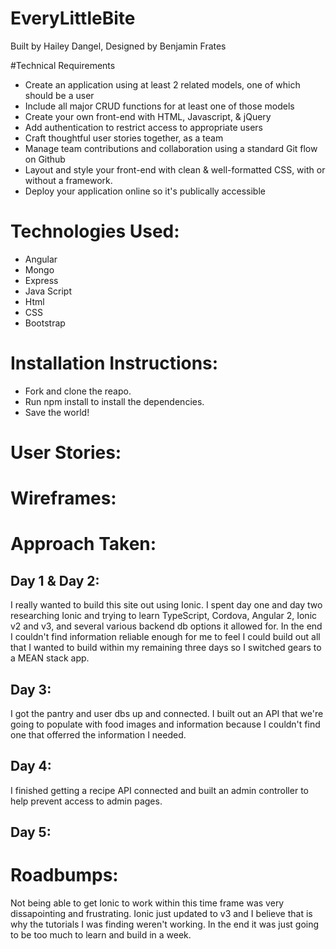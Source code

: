 # EveryLittleBite
Built by Hailey Dangel, Designed by Benjamin Frates

#Technical Requirements

 * Create an application using at least 2 related models, one of which should be a user
 * Include all major CRUD functions for at least one of those models
 * Create your own front-end with HTML, Javascript, & jQuery
 * Add authentication to restrict access to appropriate users
 * Craft thoughtful user stories together, as a team
 * Manage team contributions and collaboration using a standard Git flow on Github
 * Layout and style your front-end with clean & well-formatted CSS, with or without a framework.
 * Deploy your application online so it's publically accessible

# Technologies Used:
  * Angular
  * Mongo
  * Express
  * Java Script
  * Html
  * CSS
  * Bootstrap

# Installation Instructions:

  * Fork and clone the reapo. 
  * Run npm install to install the dependencies.
  * Save the world!

# User Stories:

  ##

# Wireframes:

# Approach Taken:

  ## Day 1 & Day 2:
  I really wanted to build this site out using Ionic. I spent day one and day two researching Ionic and trying to learn TypeScript, Cordova, Angular 2, Ionic v2 and v3, and several various backend db options it allowed for. In the end I couldn't find information reliable enough for me to feel I could build out all that I wanted to build within my remaining three days so I switched gears to a MEAN stack app.

  ## Day 3:
  I got the pantry and user dbs up and connected. I built out an API that we're going to populate with food images and information because I couldn't find one that offerred the information I needed.

  ## Day 4:
  I finished getting a recipe API connected and built an admin controller to help prevent access to admin pages. 

  ## Day 5:
  

# Roadbumps:
Not being able to get Ionic to work within this time frame was very dissapointing and frustrating. Ionic just updated to v3 and I believe that is why the tutorials I was finding weren't working. In the end it was just going to be too much to learn and build in a week.